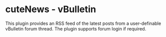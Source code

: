 # cuteNews - vBulletin

This plugin provides an RSS feed of the latest posts from a user-definable vBulletin forum thread. The plugin supports forum login if required.

